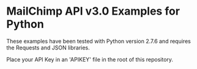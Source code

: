 # MailChimp API v3.0 Examples for Python

These examples have been tested with Python version 2.7.6 and requires the Requests and JSON libraries.

Place your API Key in an 'APIKEY' file in the root of this repository.
